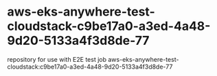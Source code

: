# aws-eks-anywhere-test-cloudstack-c9be17a0-a3ed-4a48-9d20-5133a4f3d8de-77
repository for use with E2E test job aws-eks-anywhere-test-cloudstack:c9be17a0-a3ed-4a48-9d20-5133a4f3d8de-77
